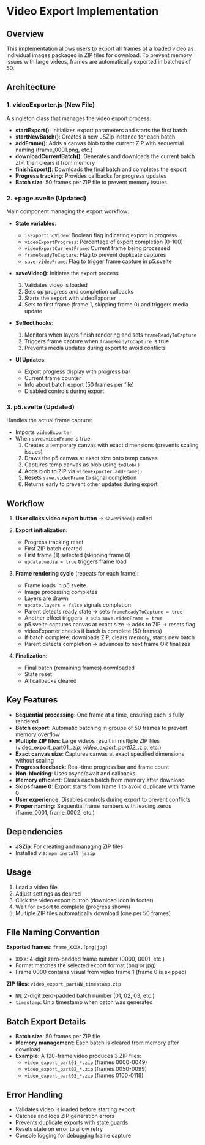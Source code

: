 # Video Export Implementation

## Overview
This implementation allows users to export all frames of a loaded video as individual images packaged in ZIP files for download. To prevent memory issues with large videos, frames are automatically exported in batches of 50.

## Architecture

### 1. **videoExporter.js** (New File)
A singleton class that manages the video export process:
- **startExport()**: Initializes export parameters and starts the first batch
- **startNewBatch()**: Creates a new JSZip instance for each batch
- **addFrame()**: Adds a canvas blob to the current ZIP with sequential naming (frame_0001.png, etc.)
- **downloadCurrentBatch()**: Generates and downloads the current batch ZIP, then clears it from memory
- **finishExport()**: Downloads the final batch and completes the export
- **Progress tracking**: Provides callbacks for progress updates
- **Batch size**: 50 frames per ZIP file to prevent memory issues

### 2. **+page.svelte** (Updated)
Main component managing the export workflow:
- **State variables**:
  - `isExportingVideo`: Boolean flag indicating export in progress
  - `videoExportProgress`: Percentage of export completion (0-100)
  - `videoExportCurrentFrame`: Current frame being processed
  - `frameReadyToCapture`: Flag to prevent duplicate captures
  - `save.videoFrame`: Flag to trigger frame capture in p5.svelte

- **saveVideo()**: Initiates the export process
  1. Validates video is loaded
  2. Sets up progress and completion callbacks
  3. Starts the export with videoExporter
  4. Sets to first frame (frame 1, skipping frame 0) and triggers media update

- **$effect hooks**:
  1. Monitors when layers finish rendering and sets `frameReadyToCapture`
  2. Triggers frame capture when `frameReadyToCapture` is true
  3. Prevents media updates during export to avoid conflicts

- **UI Updates**:
  - Export progress display with progress bar
  - Current frame counter
  - Info about batch export (50 frames per file)
  - Disabled controls during export

### 3. **p5.svelte** (Updated)
Handles the actual frame capture:
- Imports `videoExporter`
- When `save.videoFrame` is true:
  1. Creates a temporary canvas with exact dimensions (prevents scaling issues)
  2. Draws the p5 canvas at exact size onto temp canvas
  3. Captures temp canvas as blob using `toBlob()`
  4. Adds blob to ZIP via `videoExporter.addFrame()`
  5. Resets `save.videoFrame` to signal completion
  6. Returns early to prevent other updates during export

## Workflow

1. **User clicks video export button** → `saveVideo()` called
2. **Export initialization**:
   - Progress tracking reset
   - First ZIP batch created
   - First frame (1) selected (skipping frame 0)
   - `update.media = true` triggers frame load

3. **Frame rendering cycle** (repeats for each frame):
   - Frame loads in p5.svelte
   - Image processing completes
   - Layers are drawn
   - `update.layers = false` signals completion
   - Parent detects ready state → sets `frameReadyToCapture = true`
   - Another effect triggers → sets `save.videoFrame = true`
   - p5.svelte captures canvas at exact size → adds to ZIP → resets flag
   - videoExporter checks if batch is complete (50 frames)
   - If batch complete: downloads ZIP, clears memory, starts new batch
   - Parent detects completion → advances to next frame OR finalizes

4. **Finalization**:
   - Final batch (remaining frames) downloaded
   - State reset
   - All callbacks cleared

## Key Features

- **Sequential processing**: One frame at a time, ensuring each is fully rendered
- **Batch export**: Automatic batching in groups of 50 frames to prevent memory overflow
- **Multiple ZIP files**: Large videos result in multiple ZIP files (video_export_part01_*.zip, video_export_part02_*.zip, etc.)
- **Exact canvas size**: Captures canvas at exact specified dimensions without scaling
- **Progress feedback**: Real-time progress bar and frame count
- **Non-blocking**: Uses async/await and callbacks
- **Memory efficient**: Clears each batch from memory after download
- **Skips frame 0**: Export starts from frame 1 to avoid duplicate with frame 0
- **User experience**: Disables controls during export to prevent conflicts
- **Proper naming**: Sequential frame numbers with leading zeros (frame_0001, frame_0002, etc.)

## Dependencies

- **JSZip**: For creating and managing ZIP files
- Installed via: `npm install jszip`

## Usage

1. Load a video file
2. Adjust settings as desired
3. Click the video export button (download icon in footer)
4. Wait for export to complete (progress shown)
5. Multiple ZIP files automatically download (one per 50 frames)

## File Naming Convention

**Exported frames**: `frame_XXXX.[png|jpg]`
- `XXXX`: 4-digit zero-padded frame number (0000, 0001, etc.)
- Format matches the selected export format (png or jpg)
- Frame 0000 contains visual from video frame 1 (frame 0 is skipped)

**ZIP files**: `video_export_partNN_timestamp.zip`
- `NN`: 2-digit zero-padded batch number (01, 02, 03, etc.)
- `timestamp`: Unix timestamp when batch was generated

## Batch Export Details

- **Batch size**: 50 frames per ZIP file
- **Memory management**: Each batch is cleared from memory after download
- **Example**: A 120-frame video produces 3 ZIP files:
  - `video_export_part01_*.zip` (frames 0000-0049)
  - `video_export_part02_*.zip` (frames 0050-0099)
  - `video_export_part03_*.zip` (frames 0100-0118)

## Error Handling

- Validates video is loaded before starting export
- Catches and logs ZIP generation errors
- Prevents duplicate exports with state guards
- Resets state on error to allow retry
- Console logging for debugging frame capture
